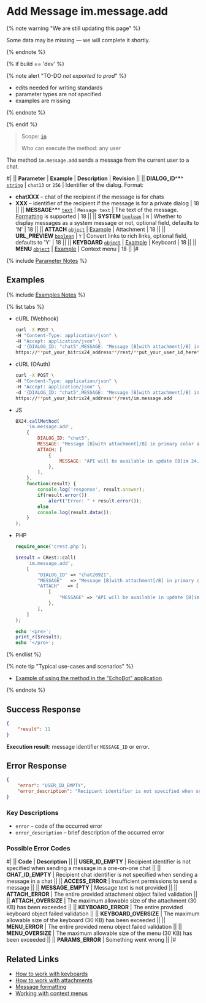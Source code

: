 # Add Message im.message.add

{% note warning "We are still updating this page" %}

Some data may be missing — we will complete it shortly.

{% endnote %}

{% if build == 'dev' %}

{% note alert "TO-DO _not exported to prod_" %}

- edits needed for writing standards
- parameter types are not specified
- examples are missing

{% endnote %}

{% endif %}

> Scope: [`im`](../../scopes/permissions.md)
>
> Who can execute the method: any user

The method `im.message.add` sends a message from the current user to a chat.

#|
|| **Parameter** | **Example** | **Description** | **Revision** ||
|| **DIALOG_ID^*^**
[`string`](../../data-types.md) | `chat13`
or
`256` | Identifier of the dialog. Format:
- **chatXXX** – chat of the recipient if the message is for chats
- **XXX** – identifier of the recipient if the message is for a private dialog | 18 ||
|| **MESSAGE^*^**
[`text`](../../data-types.md) | `Message text` | The text of the message.
[Formatting](./index.html) is supported | 18 ||
|| **SYSTEM**
[`boolean`](../../data-types.md) | `N` | Whether to display messages as a system message or not, optional field, defaults to 'N' | 18 ||
|| **ATTACH**
[`object`](../../data-types.md) | [Example](./attachments/index.html) | Attachment | 18 ||
|| **URL_PREVIEW**
[`boolean`](../../data-types.md) | `Y` | Convert links to rich links, optional field, defaults to 'Y' | 18 ||
|| **KEYBOARD**
[`object`](../../data-types.md) | [Example](./keyboards.html) | Keyboard | 18 ||
|| **MENU**
[`object`](../../data-types.md) | [Example](./menu.html) | Context menu | 18 ||
|#

{% include [Parameter Notes](../../../_includes/required.md) %}

## Examples

{% include [Examples Notes](../../../_includes/examples.md) %}

{% list tabs %}

- cURL (Webhook)

    ```bash
    curl -X POST \
    -H "Content-Type: application/json" \
    -H "Accept: application/json" \
    -d '{DIALOG_ID: "chat5",MESSAGE: "Message [B]with attachment[/B] in primary color and supporting [I]bb-codes[/I]",ATTACH: [{MESSAGE: "API will be available in update [B]im 24.0.0[/B]"}]}' \
    https://**put_your_bitrix24_address**/rest/**put_your_user_id_here**/**put_your_webhook_here**/im.message.add
    ```

- cURL (OAuth)

    ```bash
    curl -X POST \
    -H "Content-Type: application/json" \
    -H "Accept: application/json" \
    -d '{DIALOG_ID: "chat5",MESSAGE: "Message [B]with attachment[/B] in primary color and supporting [I]bb-codes[/I]",ATTACH: [{MESSAGE: "API will be available in update [B]im 24.0.0[/B]"}]}' \
    https://**put_your_bitrix24_address**/rest/im.message.add
    ```

- JS

    ```js
    BX24.callMethod(    
        'im.message.add',
        {
            DIALOG_ID: "chat5",
            MESSAGE: "Message [B]with attachment[/B] in primary color and supporting [I]bb-codes[/I]",
            ATTACH: [
                {
                    MESSAGE: "API will be available in update [B]im 24.0.0[/B]"
                },
            ],
        },
        function(result) {
            console.log('response', result.answer);
            if(result.error())
                alert("Error: " + result.error());
            else
            console.log(result.data());
        }
    );
    ```

- PHP

    ```php
    require_once('crest.php');

    $result = CRest::call(
        'im.message.add',
        [
            "DIALOG_ID" => "chat20921",
            "MESSAGE"   => "Message [B]with attachment[/B] in primary color and supporting [I]bb-codes[/I]",
            "ATTACH"   => [
                [
                    "MESSAGE" => "API will be available in update [B]im 24.0.0[/B]"
                },
            ],
        ]
    );

    echo '<pre>';
    print_r($result);
    echo '</pre>';
    ```

{% endlist %}

{% note tip "Typical use-cases and scenarios" %}

- [Example of using the method in the "EchoBot" application](https://github.com/bitrix24com/bots)

{% endnote %}

## Success Response

```json
{
    "result": 11
}
```

**Execution result**: message identifier `MESSAGE_ID` or error.

## Error Response

```json
{
    "error": "USER_ID_EMPTY",
    "error_description": "Recipient identifier is not specified when sending a message in a one-on-one chat"
}
```

### Key Descriptions

- `error` – code of the occurred error
- `error_description` – brief description of the occurred error

### Possible Error Codes

#|
|| **Code** | **Description** ||
|| **USER_ID_EMPTY** | Recipient identifier is not specified when sending a message in a one-on-one chat ||
|| **CHAT_ID_EMPTY** | Recipient chat identifier is not specified when sending a message in a chat ||
|| **ACCESS_ERROR** | Insufficient permissions to send a message ||
|| **MESSAGE_EMPTY** | Message text is not provided ||
|| **ATTACH_ERROR** | The entire provided attachment object failed validation ||
|| **ATTACH_OVERSIZE** | The maximum allowable size of the attachment (30 KB) has been exceeded ||
|| **KEYBOARD_ERROR** | The entire provided keyboard object failed validation ||
|| **KEYBOARD_OVERSIZE** | The maximum allowable size of the keyboard (30 KB) has been exceeded ||
|| **MENU_ERROR** | The entire provided menu object failed validation ||
|| **MENU_OVERSIZE** | The maximum allowable size of the menu (30 KB) has been exceeded ||
|| **PARAMS_ERROR** | Something went wrong ||
|#

## Related Links

- [How to work with keyboards](./keyboards.html)
- [How to work with attachments](./attachments/index.html)
- [Message formatting](./index.html)
- [Working with context menus](./menu.html)